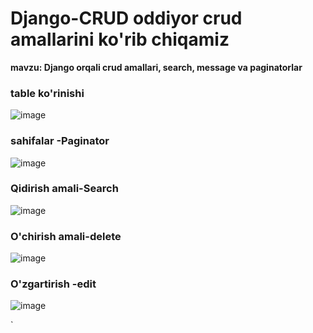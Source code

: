 # Django-CRUD oddiyor crud amallarini ko'rib chiqamiz
__mavzu: Django orqali crud amallari, search, message va paginatorlar__
### table ko'rinishi
![image](https://github.com/AsadbekNurmamatov2002/Django-CRUD/assets/144318530/5ec40736-d581-4cb7-9b7d-0ea89d671801)

### sahifalar -**Paginator** 
![image](https://github.com/AsadbekNurmamatov2002/Django-CRUD/assets/144318530/78152f9b-c7b7-4731-9e2c-fec055bae5df)
### Qidirish amali-Search 
![image](https://github.com/AsadbekNurmamatov2002/Django-CRUD/assets/144318530/9179de8b-d2ca-4941-8ab6-188752f72749)
### O'chirish amali-delete
![image](https://github.com/AsadbekNurmamatov2002/Django-CRUD/assets/144318530/f1b54ce0-8026-4b75-814c-05e0359cb155)
### O'zgartirish -edit
![image](https://github.com/AsadbekNurmamatov2002/Django-CRUD/assets/144318530/c7ed53aa-a98f-46f1-961f-07e3cdb54af7)



  `
